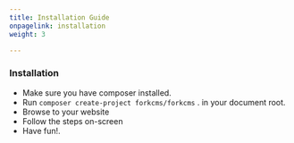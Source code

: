 ```yaml
---
title: Installation Guide
onpagelink: installation
weight: 3

---
```


### **Installation**

- Make sure you have composer installed.
- Run `composer create-project forkcms/forkcms` . in your document root.
- Browse to your website
- Follow the steps on-screen
- Have fun!.
 
